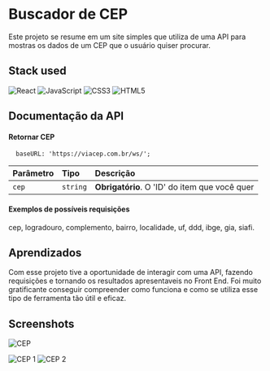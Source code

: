 # Buscador de CEP 

Este projeto se resume em um site simples que utiliza de uma API para mostras os dados de um CEP que o usuário quiser procurar.

## Stack used

![React](https://img.shields.io/badge/react-%2320232a.svg?style=for-the-badge&logo=react&logoColor=%2361DAFB) ![JavaScript](https://img.shields.io/badge/javascript-%23323330.svg?style=for-the-badge&logo=javascript&logoColor=%23F7DF1E) ![CSS3](https://img.shields.io/badge/css3-%231572B6.svg?style=for-the-badge&logo=css3&logoColor=white) ![HTML5](https://img.shields.io/badge/html5-%23E34F26.svg?style=for-the-badge&logo=html5&logoColor=white) 

## Documentação da API

#### Retornar CEP

```http
  baseURL: 'https://viacep.com.br/ws/';
```

| Parâmetro   | Tipo       | Descrição                                   |
| :---------- | :--------- | :------------------------------------------ |
| `cep`      | `string` | **Obrigatório**. O 'ID' do item que você quer |

#### Exemplos de possíveis requisições

cep, logradouro, complemento, bairro, localidade, uf, ddd, ibge, gia, siafi.


## Aprendizados

Com esse projeto tive a oportunidade de interagir com uma API, fazendo requisições e tornando os resultados apresentaveis no Front End. Foi muito gratificante conseguir compreender como funciona e como se utiliza esse tipo de ferramenta tão útil e eficaz.


## Screenshots

![CEP](https://github.com/ArthurSantDev/API-CEP/assets/159972613/da1bef80-1fab-40e2-b922-85acc8ac3a9c)

![CEP 1](https://github.com/ArthurSantDev/CEP-API/assets/159972613/65fdb697-422c-493f-afae-e7716c81b56b)
![CEP 2](https://github.com/ArthurSantDev/CEP-API/assets/159972613/a0f26807-7a8c-42e2-bd0a-4289208efd97)


